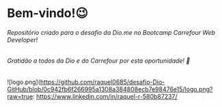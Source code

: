 # Bem-vindo!:wink:



###### Repositório criado para o desafio da Dio.me no Bootcamp Carrefour Web Developer!

###### Gratidão a todos da Dio e do Carrefour por esta oportunidade! :pray:



![logo.png](https://github.com/raquel0685/desafio-Dio-GitHub/blob/0c942fb6f266995a1308a384808ecb7e98476e15/logo.png?raw=true: https://www.linkedin.com/in/raquel-r-580b87237/

